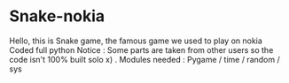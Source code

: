 # Snake-nokia


Hello, this is Snake game, the famous game we used to play on nokia
Coded full python
Notice : Some parts are taken from other users so the code isn't 100% built solo x) .
Modules needed : Pygame / time / random / sys
